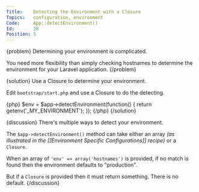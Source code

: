 ```yaml
---
Title:    Detecting the Environment with a Closure
Topics:   configuration, environment
Code:     App::detectEnvironment()
Id:       28
Position: 5
---
```


{problem}
Determining your environment is complicated.

You need more flexibility than simply checking hostnames to determine the environment for your Laravel application.
{/problem}

{solution}
Use a Closure to determine your environment.

Edit `bootstrap/start.php` and use a Closure to do the detecting.

{php}
$env = $app->detectEnvironment(function()
{
	return getenv('_MY_ENVIRONMENT');
});
{/php}
{/solution}

{discussion}
There's multiple ways to detect your environment.

The `$app->detectEnvironment()` method can take either an array _(as illustrated in the [[Environment Specific Configurations]] recipe)_ or a `Closure`.

When an array of `'env' => array('hostnames')` is provided, if no match is found then the environment defaults to "production".

But if a `Closure` is provided then it must return something. There is no default.
{/discussion}
